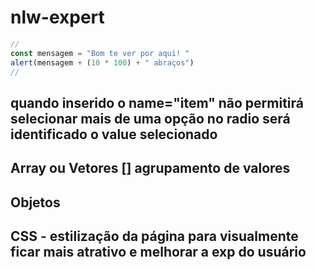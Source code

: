 # nlw-expert
```js
//
const mensagem = "Bom te ver por aqui! "
alert(mensagem + (10 * 100) + " abraços")
// 
```
## quando inserido o name="item" não permitirá selecionar mais de uma opção no radio será identificado o value selecionado

## Array ou Vetores [] agrupamento de valores

## Objetos

## CSS - estilização da página para visualmente ficar mais atrativo e melhorar a exp do usuário
